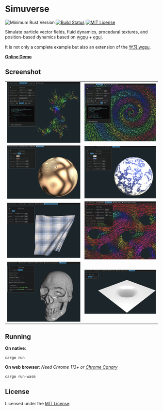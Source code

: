 # Simuverse

![Minimum Rust Version](https://img.shields.io/badge/min%20rust-1.83-green.svg)
[![Build Status](https://github.com/jinleili/simuverse/workflows/CI/badge.svg)](https://github.com/jinleili/simuverse/actions)
[![MIT License](https://img.shields.io/badge/license-MIT-blue.svg)](https://github.com/jinleili/simuverse#license)

Simulate particle vector fields, fluid dynamics, procedural textures, and position-based dynamics based on [wgpu](https://github.com/gfx-rs/wgpu) + [egui](https://github.com/emilk/egui).

It is not only a complete example but also an extension of the [学习 wgpu](https://github.com/jinleili/learn-wgpu-zh).

**[Online Demo](https://jinleili.github.io/learn-wgpu-zh/simuverse)**

## Screenshot

|                                         |                                            |
| --------------------------------------- | ------------------------------------------ |
| ![Julia Set](screenshots/julia_set.png) | ![Spirl](screenshots/spirl.png)            |
| ![Wood](screenshots/wood.png)           | ![Marble](screenshots/marble.png)          |
| ![PBD Cloth](screenshots/cloth.png)     | ![LBM Fluid](screenshots/lbm.png)          |
| ![Load .obj](screenshots/obj.png)       | ![B-Spline animation](screenshots/bsp.png) |

## Running

**On native**:

```sh
cargo run
```

**On web browser**:
_Need Chrome 113+ or [Chrome Canary](https://jinleili.github.io/learn-wgpu-zh/#如何开启浏览器-webgpu-试验功能)_

```sh
cargo run-wasm
```

## License

Licensed under the [MIT License](https://github.com/jinleili/simuverse/blob/main/LICENSE.MIT).
